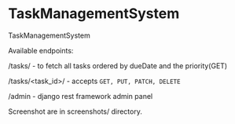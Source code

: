 # TaskManagementSystem
TaskManagementSystem

Available endpoints:

/tasks/ - to fetch all tasks ordered by dueDate and the priority(GET)

/tasks/<task_id>/ - accepts `GET, PUT, PATCH, DELETE`

/admin - django rest framework admin panel

Screenshot are in screenshots/ directory.
